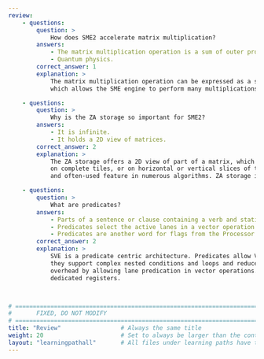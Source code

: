 ```yaml
---
review:
    - questions:
        question: >
            How does SME2 accelerate matrix multiplication?
        answers:
            - The matrix multiplication operation is a sum of outer products.
            - Quantum physics.
        correct_answer: 1
        explanation: >
            The matrix multiplication operation can be expressed as a sum of outer products,
            which allows the SME engine to perform many multiplications at once.

    - questions:
        question: >
            Why is the ZA storage so important for SME2?
        answers:
            - It is infinite.
            - It holds a 2D view of matrices.
        correct_answer: 2
        explanation: >
            The ZA storage offers a 2D view of part of a matrix, which is also known as a tile. SME can operate
            on complete tiles, or on horizontal or vertical slices of the tiles, which is a useful
            and often-used feature in numerous algorithms. ZA storage is finite and has the size SVL x SVL.

    - questions:
        question: >
            What are predicates?
        answers:
            - Parts of a sentence or clause containing a verb and stating something about the subject
            - Predicates select the active lanes in a vector operation.
            - Predicates are another word for flags from the Processor Status Register (PSR).
        correct_answer: 2
        explanation: >
            SVE is a predicate centric architecture. Predicates allow Vector Length Agnosticism (VLA),
            they support complex nested conditions and loops and reduce vector loop management
            overhead by allowing lane predication in vector operations. Predicates have their own
            dedicated registers.



# ================================================================================
#       FIXED, DO NOT MODIFY
# ================================================================================
title: "Review"                 # Always the same title
weight: 20                      # Set to always be larger than the content in this path
layout: "learningpathall"       # All files under learning paths have this same wrapper
---
```

